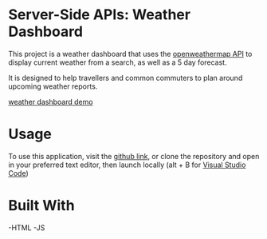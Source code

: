 # Server-Side APIs: Weather Dashboard

This project is a weather dashboard that uses the [openweathermap API](https://openweathermap.org/api) to display current weather from a search, as well as a 5 day forecast.

It is designed to help travellers and common commuters to plan around upcoming weather reports.

[weather dashboard demo](https://github.com/rylawesome/Weather-Dashboard/blob/main/WeatherDashScreenshot.JPG)

# Usage

To use this application, visit the [github link](https://rylawesome.github.io/Weather-Dashboard/), or clone the repository and open in your preferred text editor, then launch locally (alt + B for [Visual Studio Code](https://code.visualstudio.com/))

# Built With

-HTML
-JS
